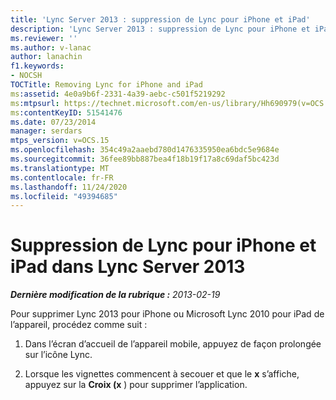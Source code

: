 ```yaml
---
title: 'Lync Server 2013 : suppression de Lync pour iPhone et iPad'
description: 'Lync Server 2013 : suppression de Lync pour iPhone et iPad.'
ms.reviewer: ''
ms.author: v-lanac
author: lanachin
f1.keywords:
- NOCSH
TOCTitle: Removing Lync for iPhone and iPad
ms:assetid: 4e0a9b6f-2331-4a39-aebc-c501f5219292
ms:mtpsurl: https://technet.microsoft.com/en-us/library/Hh690979(v=OCS.15)
ms:contentKeyID: 51541476
ms.date: 07/23/2014
manager: serdars
mtps_version: v=OCS.15
ms.openlocfilehash: 354c49a2aaebd780d1476335950ea6bdc5e9684e
ms.sourcegitcommit: 36fee89bb887bea4f18b19f17a8c69daf5bc423d
ms.translationtype: MT
ms.contentlocale: fr-FR
ms.lasthandoff: 11/24/2020
ms.locfileid: "49394685"
---
```

# <a name="removing-lync-for-iphone-and-ipad-in-lync-server-2013"></a>Suppression de Lync pour iPhone et iPad dans Lync Server 2013

<div data-xmlns="http://www.w3.org/1999/xhtml">

<div class="topic" data-xmlns="http://www.w3.org/1999/xhtml" data-msxsl="urn:schemas-microsoft-com:xslt" data-cs="https://msdn.microsoft.com/">

<div data-asp="https://msdn2.microsoft.com/asp">



</div>

<div id="mainSection">

<div id="mainBody">

<span> </span>

_**Dernière modification de la rubrique :** 2013-02-19_

Pour supprimer Lync 2013 pour iPhone ou Microsoft Lync 2010 pour iPad de l’appareil, procédez comme suit :

1.  Dans l’écran d’accueil de l’appareil mobile, appuyez de façon prolongée sur l’icône Lync.

2.  Lorsque les vignettes commencent à secouer et que le **x** s’affiche, appuyez sur la **Croix (x** ) pour supprimer l’application.

</div>

<span> </span>

</div>

</div>

</div>

